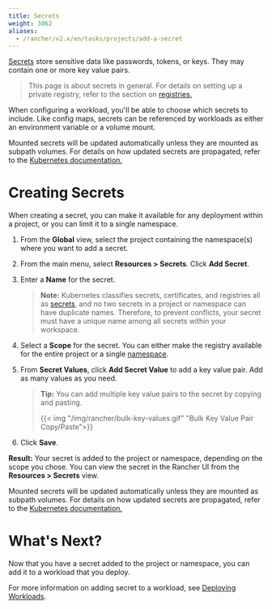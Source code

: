 ```yaml
---
title: Secrets
weight: 3062
aliases:
  - /rancher/v2.x/en/tasks/projects/add-a-secret
---
```


[Secrets](https://kubernetes.io/docs/concepts/configuration/secret/#overview-of-secrets) store sensitive data like passwords, tokens, or keys. They may contain one or more key value pairs.

> This page is about secrets in general. For details on setting up a private registry, refer to the section on [registries.]({{<baseurl>}}/rancher/v2.x/en/k8s-in-rancher/registries)

When configuring a workload, you'll be able to choose which secrets to include. Like config maps, secrets can be referenced by workloads as either an environment variable or a volume mount.

Mounted secrets will be updated automatically unless they are mounted as subpath volumes. For details on how updated secrets are propagated, refer to the [Kubernetes documentation.](https://kubernetes.io/docs/concepts/configuration/secret/#mounted-secrets-are-updated-automatically)

# Creating Secrets

When creating a secret, you can make it available for any deployment within a project, or you can limit it to a single namespace.

1. From the **Global** view, select the project containing the namespace(s) where you want to add a secret.

2. From the main menu, select **Resources > Secrets**. Click **Add Secret**.

3. Enter a **Name** for the secret.

    >**Note:** Kubernetes classifies secrets, certificates, and registries all as [secrets](https://kubernetes.io/docs/concepts/configuration/secret/), and no two secrets in a project or namespace can have duplicate names. Therefore, to prevent conflicts, your secret must have a unique name among all secrets within your workspace.

4. Select a **Scope** for the secret. You can either make the registry available for the entire project or a single [namespace]({{<baseurl>}}/rancher/v2.x/en/k8s-in-rancher/projects-and-namespaces/#namespaces).

5. From **Secret Values**, click **Add Secret Value** to add a key value pair. Add as many values as you need.

    >**Tip:** You can add multiple key value pairs to the secret by copying and pasting.
    >
    > {{< img "/img/rancher/bulk-key-values.gif" "Bulk Key Value Pair Copy/Paste">}}

1. Click **Save**.

**Result:** Your secret is added to the project or namespace, depending on the scope you chose. You can view the secret in the Rancher UI from the **Resources > Secrets** view.

Mounted secrets will be updated automatically unless they are mounted as subpath volumes. For details on how updated secrets are propagated, refer to the [Kubernetes documentation.](https://kubernetes.io/docs/concepts/configuration/secret/#mounted-secrets-are-updated-automatically)

# What's Next?

Now that you have a secret added to the project or namespace, you can add it to a workload that you deploy.

For more information on adding secret to a workload, see [Deploying Workloads]({{<baseurl>}}/rancher/v2.x/en/k8s-in-rancher/workloads/deploy-workloads/).
